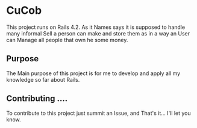 # CuCob 
This project runs on Rails 4.2. As it Names says it is supposed to handle many informal Sell a person can make and store them as in a way an User can Manage all people that own he some money.

## Purpose
The Main purpose of this project is for me to develop and apply all my knowledge so far about Rails.

## Contributing ....
To contribute to this project just summit an Issue, and That's it... I'll let you know.
